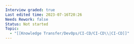 ```yaml
---
Interview graded: true
Last edited time: 2023-07-16T20:26
Needs Rework: false
Status: Not started
Topic:
  - "[[Knowledge Transfer/DevOps/CI-CD/CI-CD\\|CI-CD]]"
---
```

